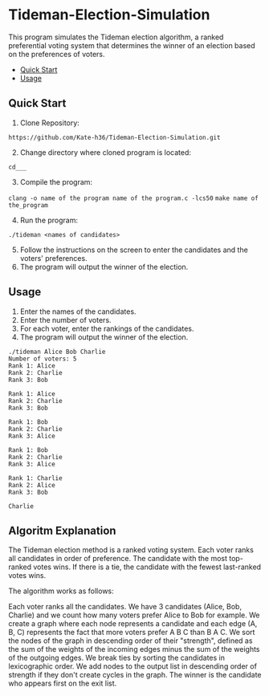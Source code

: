# Tideman-Election-Simulation

This program simulates the Tideman election algorithm, a ranked preferential voting system that determines the winner of an election based on the preferences of voters.

* [Quick Start](https://github.com/Kate-h36/Tideman-Election-Simulation#quick-start)
* [Usage](https://github.com/Kate-h36/Tideman-Election-Simulation/blob/main/README.md#usage)

## Quick Start

1. Clone Repository:

`https://github.com/Kate-h36/Tideman-Election-Simulation.git`

2. Change directory where cloned program is located:

`cd___`

3. Compile the program: 

`clang -o name of the program name of the program.c -lcs50`
`make name of the_program`

4. Run the program:

`./tideman <names of candidates>`

5. Follow the instructions on the screen to enter the candidates and the voters' preferences.
6. The program will output the winner of the election.

## Usage 
1. Enter the names of the candidates.
2. Enter the number of voters.
3. For each voter, enter the rankings of the candidates.
4. The program will output the winner of the election.

```
./tideman Alice Bob Charlie
Number of voters: 5
Rank 1: Alice
Rank 2: Charlie
Rank 3: Bob

Rank 1: Alice
Rank 2: Charlie
Rank 3: Bob

Rank 1: Bob
Rank 2: Charlie
Rank 3: Alice

Rank 1: Bob
Rank 2: Charlie
Rank 3: Alice

Rank 1: Charlie
Rank 2: Alice
Rank 3: Bob

Charlie
```

## Algoritm Explanation

The Tideman election method is a ranked voting system. Each voter ranks all candidates in order of preference. The candidate with the most top-ranked votes wins. If there is a tie, the candidate with the fewest last-ranked votes wins.

The algorithm works as follows:

Each voter ranks all the candidates.
We have 3 candidates (Alice, Bob, Charlie) and we count how many voters prefer Alice to Bob for example.
We create a graph where each node represents a candidate and each edge (A, B, C) represents the fact that more voters prefer A B C than B A C.
We sort the nodes of the graph in descending order of their "strength", defined as the sum of the weights of the incoming edges minus the sum of the weights of the outgoing edges. We break ties by sorting the candidates in lexicographic order.
We add nodes to the output list in descending order of strength if they don't create cycles in the graph.
The winner is the candidate who appears first on the exit list.
